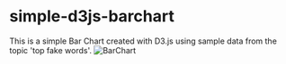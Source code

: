 # simple-d3js-barchart
This is a simple Bar Chart created with D3.js using sample data from the topic 'top fake words'.
![BarChart](./pictures/simple-d3js-barchart-capture.png "Bar Chart Output")
